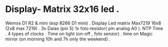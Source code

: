 # Display- Matrix 32x16 led . 
Wemos D1 R2 & mini (esp 8266 D1 mini) .
Display Led matrix Max7219 16x8 (2x8 max 7219) .
3x  Dalas (pin 5) 1x foto resistor( pin analog A0 ).
 NTP Time .
4 types of clocks .
 Time on light (on-off , foto senzor) .
 time on Magic mirror (on morning 10h and 7h only the weekend) .
